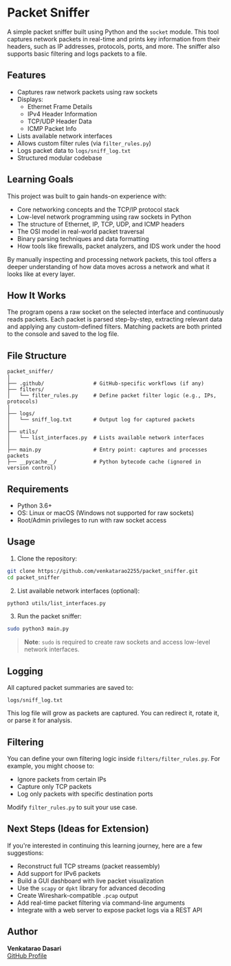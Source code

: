 # Packet Sniffer

A simple packet sniffer built using Python and the `socket` module. This tool captures network packets in real-time and prints key information from their headers, such as IP addresses, protocols, ports, and more. The sniffer also supports basic filtering and logs packets to a file.

## Features

- Captures raw network packets using raw sockets
- Displays:
  - Ethernet Frame Details
  - IPv4 Header Information
  - TCP/UDP Header Data
  - ICMP Packet Info
- Lists available network interfaces
- Allows custom filter rules (via `filter_rules.py`)
- Logs packet data to `logs/sniff_log.txt`
- Structured modular codebase

## Learning Goals

This project was built to gain hands-on experience with:

- Core networking concepts and the TCP/IP protocol stack
- Low-level network programming using raw sockets in Python
- The structure of Ethernet, IP, TCP, UDP, and ICMP headers
- The OSI model in real-world packet traversal
- Binary parsing techniques and data formatting
- How tools like firewalls, packet analyzers, and IDS work under the hood

By manually inspecting and processing network packets, this tool offers a deeper understanding of how data moves across a network and what it looks like at every layer.

## How It Works

The program opens a raw socket on the selected interface and continuously reads packets. Each packet is parsed step-by-step, extracting relevant data and applying any custom-defined filters. Matching packets are both printed to the console and saved to the log file.

## File Structure

```
packet_sniffer/
│
├── .github/                # GitHub-specific workflows (if any)
├── filters/
│   └── filter_rules.py     # Define packet filter logic (e.g., IPs, protocols)
│
├── logs/
│   └── sniff_log.txt       # Output log for captured packets
│
├── utils/
│   └── list_interfaces.py  # Lists available network interfaces
│
├── main.py                 # Entry point: captures and processes packets
├── __pycache__/            # Python bytecode cache (ignored in version control)
```

## Requirements

- Python 3.6+
- OS: Linux or macOS (Windows not supported for raw sockets)
- Root/Admin privileges to run with raw socket access

## Usage

1. Clone the repository:

```bash
git clone https://github.com/venkatarao2255/packet_sniffer.git
cd packet_sniffer
```

2. List available network interfaces (optional):

```bash
python3 utils/list_interfaces.py
```

3. Run the packet sniffer:

```bash
sudo python3 main.py
```

> **Note**: `sudo` is required to create raw sockets and access low-level network interfaces.

## Logging

All captured packet summaries are saved to:

```
logs/sniff_log.txt
```

This log file will grow as packets are captured. You can redirect it, rotate it, or parse it for analysis.

## Filtering

You can define your own filtering logic inside `filters/filter_rules.py`. For example, you might choose to:

- Ignore packets from certain IPs
- Capture only TCP packets
- Log only packets with specific destination ports

Modify `filter_rules.py` to suit your use case.

## Next Steps (Ideas for Extension)

If you're interested in continuing this learning journey, here are a few suggestions:

- Reconstruct full TCP streams (packet reassembly)
- Add support for IPv6 packets
- Build a GUI dashboard with live packet visualization
- Use the `scapy` or `dpkt` library for advanced decoding
- Create Wireshark-compatible `.pcap` output
- Add real-time packet filtering via command-line arguments
- Integrate with a web server to expose packet logs via a REST API

## Author

**Venkatarao Dasari**  
[GitHub Profile](https://github.com/venkatarao2255)
